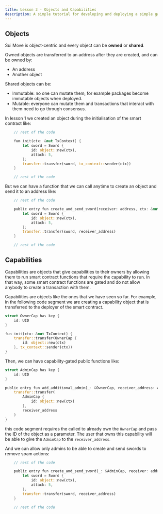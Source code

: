 ```yaml
---
title: Lesson 3 - Objects and Capabilities
description: A simple tutorial for developing and deploying a simple game on Sui
---
```



## Objects

Sui Move is object-centric and every object can be **owned** or **shared**.

Owned objects are transferred to an address after they are created,
and can be owned by:
- An address
- Another object

Shared objects can be:
- Immutable: no one can mutate them, for example packages become immutable objects
when deployed.
- Mutable: everyone can mutate them and transactions that interact with them
need to go through consensus.

In lesson 1 we created an object during the initialisation of the smart contract
like:

```rust
    // rest of the code

    fun init(ctx: &mut TxContext) {
        let sword = Sword {
            id: object::new(ctx),
            attack: 5,
        };
        transfer::transfer(sword, tx_context::sender(ctx))
    }

    // rest of the code
```

But we can have a function that we can call anytime to create an object
and send it to an address like:

```rust
    // rest of the code

    public entry fun create_and_send_sword(receiver: address, ctx: &mut TxContext) {
        let sword = Sword {
            id: object::new(ctx),
            attack: 5,
        };
        transfer::transfer(sword, receiver_address)
    }

    // rest of the code
```

## Capabilities

Capabilities are objects that give capabilities to their owners by allowing
them to run smart contract functions that require the capability to run.
In that way, some smart contract functions are gated and do not allow anybody
to create a transaction with them.

Capabilities are objects like the ones that we have seen so far. For example,
in the following code segment we are creating a capability object that is
transferred to the deployer of the smart contract.

```rust
struct OwnerCap has key {
    id: UID
}

fun init(ctx: &mut TxContext) {
    transfer::transfer(OwnerCap {
        id: object::new(ctx)
    }, tx_context::sender(ctx))
}
```

Then, we can have capability-gated public functions like:

```rust
struct AdminCap has key {
    id: UID
}

public entry fun add_additional_admin(_: &OwnerCap, receiver_address: address, ctx: &mut TxContext){
    transfer::transfer(
        AdminCap {
            id: object::new(ctx)
        },
        receiver_address
    )
}
```

this code segment requires the called to already own the `OwnerCap` and pass the
ID of the object as a parameter. The user that owns this capability will be able
to give the `AdminCap` to the `receiver_address`.

And we can allow only admins to be able to create and send swords to remove
spam actions:

```rust
    // rest of the code

    public entry fun create_and_send_sword(_: &AdminCap, receiver: address, ctx: &mut TxContext) {
        let sword = Sword {
            id: object::new(ctx),
            attack: 5,
        };
        transfer::transfer(sword, receiver_address)
    }

    // rest of the code
```